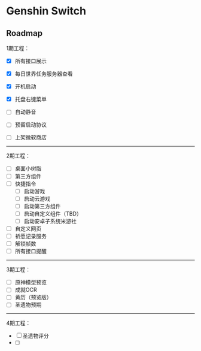 # Genshin Switch

## Roadmap

1期工程：

- [x] 所有接口展示
- [x] 每日世界任务服务器查看
- [x] 开机启动
- [x] 托盘右键菜单
- [ ] 自动静音
- [ ] 预留启动协议

- [ ] 上架微软商店

---

2期工程：

- [ ] 桌面小树脂
- [ ] 第三方组件
- [ ] 快捷指令
  - [ ] 启动游戏
  - [ ] 启动云游戏
  - [ ] 启动第三方组件
  - [ ] 启动自定义组件（TBD）
  - [ ] 启动安卓子系统米游社

- [ ] 自定义网页
- [ ] 祈愿记录服务
- [ ] 解锁帧数
- [ ] 所有接口提醒

---

3期工程：

- [ ] 原神模型预览
- [ ] 成就OCR
- [ ] 黄历（预览版）
- [ ] 圣遗物预期

---

4期工程：

- [ ] 圣遗物评分
- [ ] 

